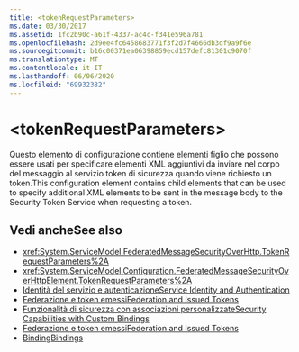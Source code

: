 ```yaml
---
title: <tokenRequestParameters>
ms.date: 03/30/2017
ms.assetid: 1fc2b90c-a61f-4337-ac4c-f341e596a781
ms.openlocfilehash: 2d9ee4fc6458683771f3f2d7f4666db3df9a9f6e
ms.sourcegitcommit: b16c00371ea06398859ecd157defc81301c9070f
ms.translationtype: MT
ms.contentlocale: it-IT
ms.lasthandoff: 06/06/2020
ms.locfileid: "69932382"
---
```

# \<tokenRequestParameters>
<span data-ttu-id="aa722-101">Questo elemento di configurazione contiene elementi figlio che possono essere usati per specificare elementi XML aggiuntivi da inviare nel corpo del messaggio al servizio token di sicurezza quando viene richiesto un token.</span><span class="sxs-lookup"><span data-stu-id="aa722-101">This configuration element contains child elements that can be used to specify additional XML elements to be sent in the message body to the Security Token Service when requesting a token.</span></span>  
  
## <a name="see-also"></a><span data-ttu-id="aa722-102">Vedi anche</span><span class="sxs-lookup"><span data-stu-id="aa722-102">See also</span></span>

- <xref:System.ServiceModel.FederatedMessageSecurityOverHttp.TokenRequestParameters%2A>
- <xref:System.ServiceModel.Configuration.FederatedMessageSecurityOverHttpElement.TokenRequestParameters%2A>
- [<span data-ttu-id="aa722-103">Identità del servizio e autenticazione</span><span class="sxs-lookup"><span data-stu-id="aa722-103">Service Identity and Authentication</span></span>](../../../wcf/feature-details/service-identity-and-authentication.md)
- [<span data-ttu-id="aa722-104">Federazione e token emessi</span><span class="sxs-lookup"><span data-stu-id="aa722-104">Federation and Issued Tokens</span></span>](../../../wcf/feature-details/federation-and-issued-tokens.md)
- [<span data-ttu-id="aa722-105">Funzionalità di sicurezza con associazioni personalizzate</span><span class="sxs-lookup"><span data-stu-id="aa722-105">Security Capabilities with Custom Bindings</span></span>](../../../wcf/feature-details/security-capabilities-with-custom-bindings.md)
- [<span data-ttu-id="aa722-106">Federazione e token emessi</span><span class="sxs-lookup"><span data-stu-id="aa722-106">Federation and Issued Tokens</span></span>](../../../wcf/feature-details/federation-and-issued-tokens.md)
- [<span data-ttu-id="aa722-107">Binding</span><span class="sxs-lookup"><span data-stu-id="aa722-107">Bindings</span></span>](../../../wcf/bindings.md)

